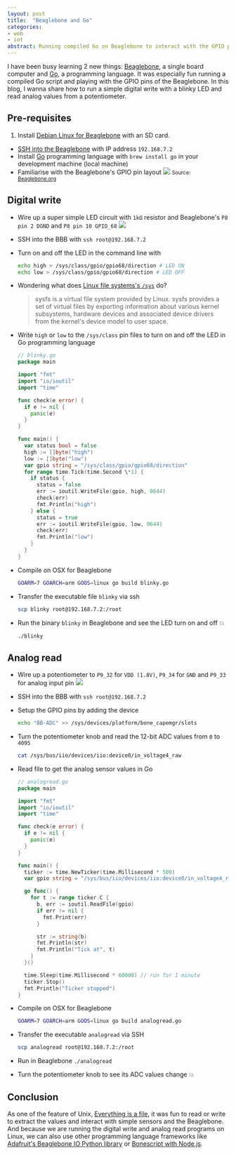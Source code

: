 ```yaml
---
layout: post
title:  "Beaglebone and Go"
categories:
- web
- iot
abstract: Running compiled Go on Beaglebone to interact with the GPIO pins
---
```


I have been busy learning 2 new things: [Beaglebone](http://beagleboard.org/), a single board computer and [Go](https://golang.org/), a programming language. It was especially fun running a compiled Go script and playing with the GPIO pins of the Beaglebone. In this blog, I wanna share how to run a simple digital write with a blinky LED and read analog values from a potentiometer.

## Pre-requisites

1. Install [Debian Linux for Beaglebone](https://beagleboard.org/latest-images) with an SD card.
- [SSH into the Beaglebone](https://learn.adafruit.com/ssh-to-beaglebone-black-over-usb?view=all) with IP address `192.168.7.2`
- Install [Go](https://golang.org/) programming language with `brew install go` in your development machine (local machine)
- Familiarise with the Beaglebone's GPIO pin layout
  ![](img/bbb-gpio.png)
  <small>Source: [Beaglebone.org](http://beagleboard.org/support/bone101)</small>

## Digital write

- Wire up a super simple LED circuit with `1kΩ` resistor and Beaglebone's `P8 pin 2 DGND` and `P8 pin 10 GPIO_68`
  ![](img/bbb-led.jpg)
- SSH into the BBB with `ssh root@192.168.7.2`
- Turn on and off the LED in the command line with

  ```sh
  echo high > /sys/class/gpio/gpio68/direction # LED ON
  echo low > /sys/class/gpio/gpio68/direction # LED OFF
  ```
- Wondering what does [Linux file systems's `/sys`](https://www.kernel.org/doc/Documentation/filesystems/sysfs.txt) do?

  > sysfs is a virtual file system provided by Linux. sysfs provides a set of virtual files by exporting information about various kernel subsystems, hardware devices and associated device drivers from the kernel's device model to user space.

- Write `high` or `low` to the `/sys/class` pin files to turn on and off the LED in Go programming language

  ```go
  // blinky.go
  package main

  import "fmt"
  import "io/ioutil"
  import "time"

  func check(e error) {
    if e != nil {
      panic(e)
    }
  }

  func main() {
    var status bool = false
    high := []byte("high")
    low := []byte("low")
    var gpio string = "/sys/class/gpio/gpio68/direction"
    for range time.Tick(time.Second \*1) {
      if status {
        status = false
        err := ioutil.WriteFile(gpio, high, 0644)
        check(err)
        fmt.Println("high")
      } else {
        status = true
        err := ioutil.WriteFile(gpio, low, 0644)
        check(err)
        fmt.Println("low")
      }
    }
  }
  ```
- Compile on OSX for Beaglebone

  ```sh
  GOARM=7 GOARCH=arm GOOS=linux go build blinky.go
  ```
- Transfer the executable file `blinky` via ssh

  ```sh
  scp blinky root@192.168.7.2:/root
  ```
- Run the binary `blinky` in Beaglebone and see the LED turn on and off 💥

  ```sh
  ./blinky
  ```

## Analog read

- Wire up a potentiometer to `P9_32` for `VDD (1.8V)`, `P9_34` for `GND` and `P9_33` for analog input pin
  ![](img/bbb-pot.jpg)
- SSH into the BBB with `ssh root@192.168.7.2`
- Setup the GPIO pins by adding the device

  ```sh
  echo "BB-ADC" >> /sys/devices/platform/bone_capemgr/slots
  ```
- Turn the potentiometer knob and read the 12-bit ADC values from `0` to `4095`

  ```sh
  cat /sys/bus/iio/devices/iio:device0/in_voltage4_raw
  ```
- Read file to get the analog sensor values in Go

  ```go
  // analogread.go
  package main

  import "fmt"
  import "io/ioutil"
  import "time"

  func check(e error) {
    if e != nil {
      panic(e)
    }
  }

  func main() {
    ticker := time.NewTicker(time.Millisecond * 500)
    var gpio string = "/sys/bus/iio/devices/iio:device0/in_voltage4_raw"

    go func() {
      for t := range ticker.C {
        b, err := ioutil.ReadFile(gpio)
        if err != nil {
          fmt.Print(err)
        }

        str := string(b)
        fmt.Println(str)
        fmt.Println("Tick at", t)
      }
    }()

    time.Sleep(time.Millisecond * 60000) // run for 1 minute
    ticker.Stop()
    fmt.Println("Ticker stopped")
  }
  ```
- Compile on OSX for Beaglebone

  ```sh
  GOARM=7 GOARCH=arm GOOS=linux go build analogread.go
  ```
- Transfer the executable `analogread` via SSH

  ```sh
  scp analogread root@192.168.7.2:/root
  ```
- Run in Beaglebone `./analogread`
- Turn the potentiometer knob to see its ADC values change 💥

## Conclusion

As one of the feature of Unix, [Everything is a file](https://en.wikipedia.org/wiki/Everything_is_a_file), it was fun to read or write to extract the values and interact with simple sensors and the Beaglebone. And because we are running the digital write and analog read programs on Linux, we can also use other programming language frameworks like [Adafruit's Beaglebone IO Python library](https://github.com/adafruit/adafruit-beaglebone-io-python) or [Bonescript with Node.js](https://github.com/jadonk/bonescript).
